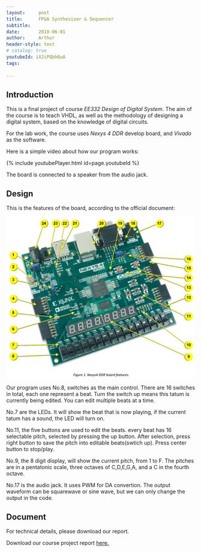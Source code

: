 ```yaml
---
layout:     post
title:      FPGA Synthesiser & Sequencer
subtitle:   
date:       2018-06-01
author:     Arthur
header-style: text
# catalog: true
youtubeId: iXJiPQbhQuA
tags:

---
```


## Introduction

This is a final project of course *EE332 Design of Digital System*. The aim of the course is to teach VHDL, as well as the methodology of designing a digital system, based on the knowledge of digital circuits.

For the lab work, the course uses *Nexys 4 DDR* develop board, and *Vivado* as the software.

Here is a simple video about how our program works:

{% include youtubePlayer.html id=page.youtubeId %}

The board is connected to a speaker from the audio jack.

## Design

This is the features of the board, according to the official document:


![](/img/post-FPGA-plot.png)

Our program uses No.8, switches as the main control. There are 16 switches in total, each one represent a beat. Turn the switch up means this tatum is currently being edited. You can edit multiple beats at a time.

No.7 are the LEDs. It will show the beat that is now playing, if the current tatum has a sound, the LED will turn on.

No.11, the five buttons are used to edit the beats. every beat has 16 selectable pitch, selected by pressing the up button. After selection, press right button to save the pitch into editable beats(swtich up). Press center button to stop/play.

No.9, the 8 digit display, will show the current pitch, from 1 to F. The pitches are in a pentatonic scale, three octaves of C,D,E,G,A, and a C in the fourth octave.

No.17 is the audio jack. It uses PWM for DA convertion. The output waveform can be squarewave or sine wave, but we can only change the output in the code.


## Document
For technical details, please download our report.

Download our course project report [here.](https://drive.google.com/open?id=1XROKcsPyorzjFuNwu0GC86kFPOFhOiEx)
